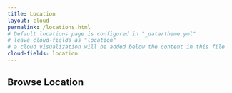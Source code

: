 ```yaml
---
title: Location
layout: cloud
permalink: /locations.html
# Default locations page is configured in "_data/theme.yml"
# leave cloud-fields as "location"
# a cloud visualization will be added below the content in this file
cloud-fields: location
---
```


## Browse Location
